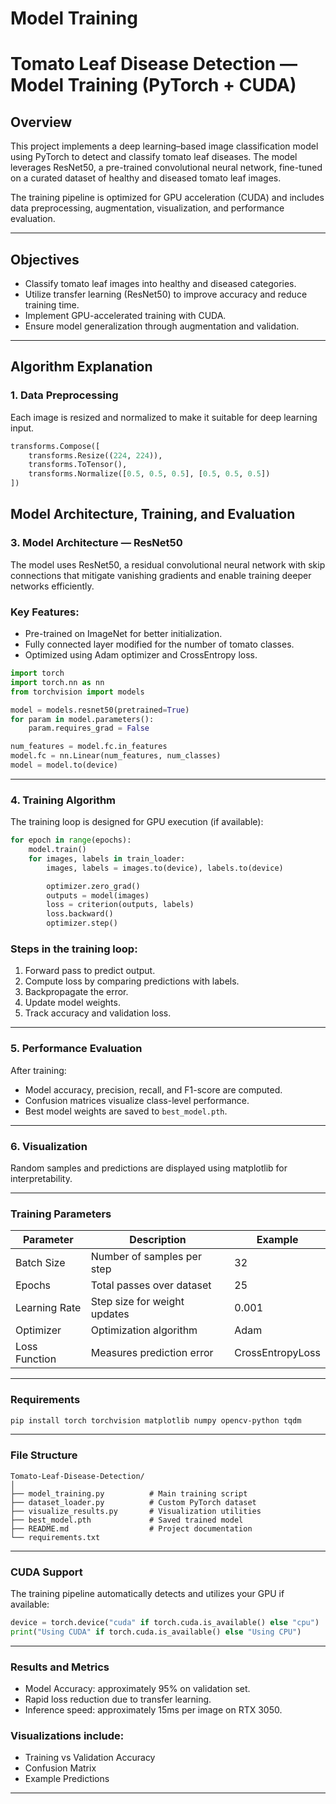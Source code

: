 # Model Training

# Tomato Leaf Disease Detection — Model Training (PyTorch + CUDA)

## Overview
This project implements a deep learning–based image classification model using PyTorch to detect and classify tomato leaf diseases. The model leverages ResNet50, a pre-trained convolutional neural network, fine-tuned on a curated dataset of healthy and diseased tomato leaf images.

The training pipeline is optimized for GPU acceleration (CUDA) and includes data preprocessing, augmentation, visualization, and performance evaluation.

---

## Objectives
- Classify tomato leaf images into healthy and diseased categories.
- Utilize transfer learning (ResNet50) to improve accuracy and reduce training time.
- Implement GPU-accelerated training with CUDA.
- Ensure model generalization through augmentation and validation.

---

## Algorithm Explanation

### 1. Data Preprocessing
Each image is resized and normalized to make it suitable for deep learning input.

```python
transforms.Compose([
    transforms.Resize((224, 224)),
    transforms.ToTensor(),
    transforms.Normalize([0.5, 0.5, 0.5], [0.5, 0.5, 0.5])
])
```

## Model Architecture, Training, and Evaluation

### 3. Model Architecture — ResNet50

The model uses ResNet50, a residual convolutional neural network with skip connections that mitigate vanishing gradients and enable training deeper networks efficiently.

### Key Features:
- Pre-trained on ImageNet for better initialization.
- Fully connected layer modified for the number of tomato classes.
- Optimized using Adam optimizer and CrossEntropy loss.

```python
import torch
import torch.nn as nn
from torchvision import models

model = models.resnet50(pretrained=True)
for param in model.parameters():
    param.requires_grad = False

num_features = model.fc.in_features
model.fc = nn.Linear(num_features, num_classes)
model = model.to(device)
```

---

### 4. Training Algorithm

The training loop is designed for GPU execution (if available):

```python
for epoch in range(epochs):
    model.train()
    for images, labels in train_loader:
        images, labels = images.to(device), labels.to(device)

        optimizer.zero_grad()
        outputs = model(images)
        loss = criterion(outputs, labels)
        loss.backward()
        optimizer.step()
```

### Steps in the training loop:
1. Forward pass to predict output.
2. Compute loss by comparing predictions with labels.
3. Backpropagate the error.
4. Update model weights.
5. Track accuracy and validation loss.

---

### 5. Performance Evaluation

After training:
- Model accuracy, precision, recall, and F1-score are computed.
- Confusion matrices visualize class-level performance.
- Best model weights are saved to `best_model.pth`.

---

### 6. Visualization

Random samples and predictions are displayed using matplotlib for interpretability.

---

### Training Parameters

| Parameter | Description | Example |
|------------|--------------|----------|
| Batch Size | Number of samples per step | 32 |
| Epochs | Total passes over dataset | 25 |
| Learning Rate | Step size for weight updates | 0.001 |
| Optimizer | Optimization algorithm | Adam |
| Loss Function | Measures prediction error | CrossEntropyLoss |

---

### Requirements

```bash
pip install torch torchvision matplotlib numpy opencv-python tqdm
```

---

### File Structure

```
Tomato-Leaf-Disease-Detection/
│
├── model_training.py          # Main training script
├── dataset_loader.py          # Custom PyTorch dataset
├── visualize_results.py       # Visualization utilities
├── best_model.pth             # Saved trained model
├── README.md                  # Project documentation
└── requirements.txt
```

---

### CUDA Support

The training pipeline automatically detects and utilizes your GPU if available:

```python
device = torch.device("cuda" if torch.cuda.is_available() else "cpu")
print("Using CUDA" if torch.cuda.is_available() else "Using CPU")
```

---

### Results and Metrics

- Model Accuracy: approximately 95% on validation set.
- Rapid loss reduction due to transfer learning.
- Inference speed: approximately 15ms per image on RTX 3050.

### Visualizations include:
- Training vs Validation Accuracy
- Confusion Matrix
- Example Predictions

---




